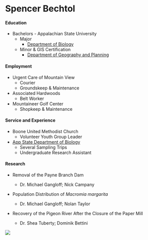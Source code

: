# Spencer Bechtol

#### Education
+ Bachelors - Appalachian State University
    - Major
        - [Department of Biology](https://biology.appstate.edu/)
    - Minor & GIS Certification
        - [Department of Geography and Planning](https://geo.appstate.edu/)

#### Employment
+ Urgent Care of Mountain View
    - Courier
    - Groundskeep & Maintenance
+ Associated Hardwoods
    - Belt Worker
+ Mountaineer Golf Center
    - Shopkeep & Maintenance
#### Service and Experience
+ Boone United Methodist Church
    - Volunteer Youth Group Leader
+  [App State Department of Biology](https://biology.appstate.edu/)
    - Several Sampling Trips 
    - Undergraduate Research Assistant
#### Research
+ Removal of the Payne Branch Dam
    - Dr. Michael Gangloff; Nick Campany

+ Population Distribution of *Macromia margarita*
    - Dr. Michael Gangloff; Nolan Taylor

+ Recovery of the Pigeon River After the Closure of the Paper Mill
    - Dr. Shea Tuberty; Dominik Bettini

<img src="https://keep.google.com/u/0/media/v2/17-1suE7sKl6wX9z0CFwg6ZKtu42lhwmMMabnthlnv5reYdafjA1PICzJyWpeSQ/1Ki279PwcJtnqbWG8t-tl-5TqaPquZe31tKWHw15mqgWvXmT5GQgPcx6jrlG-Eg?accept=image%2Fgif%2Cimage%2Fjpeg%2Cimage%2Fjpg%2Cimage%2Fpng%2Caudio%2Faac&sz=1600">
